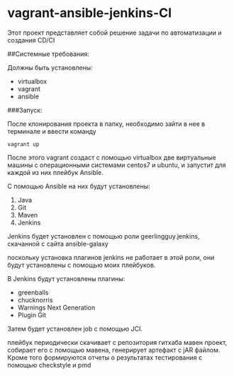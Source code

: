 # vagrant-ansible-jenkins-CI

Этот проект представляет собой решение задачи по автоматизации и создания CD/CI

##Системные требования:

Должны быть установлены:
+ virtualbox
+ vagrant
+ ansible

###Запуск:

После клонирования проекта в папку, необходимо зайти в нее в терминале и ввести команду

    vagrant up

После этого vagrant  создаст с помощью virtualbox  две виртуальные машины с операционными системами
centos7 и ubuntu, и запустит для каждой из них плейбук Ansible.

С помощью Ansible на них будут установлены:

1. Java
2. Git
3. Maven
4. Jenkins

Jenkins будет установлен с помощью роли geerlingguy.jenkins, скачанной с сайта ansible-galaxy

поскольку установка плагинов jenkins  не работает в этой роли, они будут установлены с помощью моих 
плейбуков.


В Jenkins будут установлены плагины:
+ greenballs
+ chucknorris
+ Warnings Next Generation
+ Plugin Git

Затем будет установлен job  с  помощью JCI.

плейбук периодически скачивает с репозитория гитхаба мавен проект, собирает его с помощью мавена, генерирует артефакт 
с jAR  файлом.
Кроме того формируются отчеты о результатах тестирования с помощью checkstyle и pmd



